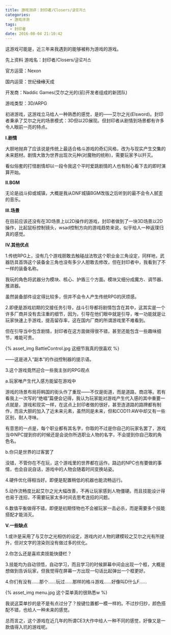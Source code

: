 ```yaml
---
title: 游戏测评：封印者/Closers/글로저스
categories:
  - 游戏评测
tags:
  - 封印者
date: 2016-08-04 21:10:42
---
```


这游戏可能是，近三年来我遇到的能够被称为游戏的游戏。

先上资料 游戏名：封印者/Closers/글로저스

官方运营：Nexon

国内运营：世纪~~佳缘~~天成

开发商：Naddic Games(艾尔之光的(前)开发者组成的新团队)

游戏类型：3D/ARPG

初进游戏，这游戏立马给人一种熟悉的感觉，是的——艾尔之光(Elsword)。封印者秉承了艾尔之光的场景模式：3D但以2D展现。但封印者从剧情到场景都有许多令人眼前一亮的特点。

**I.剧情**

大胆地抛弃了应该说是传统上最适合格斗游戏的奇幻风格，改为与现实产生交集的未来题材。剧情大致为世界出现次元种(对魔物的统称)，需要玩家予以歼灭。

看似俗套的打怪剧情却以一段令我这个平时爱跳剧情的人也有耐心看下去的即时演算开始。

**II.BGM**

无论是战斗抑或城镇，大概是我从DNF城镇BGM改版之后听到的最不会令人腻歪的音乐。

**III.场景**

在目前应该还没有在3D场景上以2D操作的游戏，封印者做到了一块3D场景以2D操作，比起鼠标控制镜头，wsad控制方向的游戏趋势来说，似乎给人一种返璞归真的感觉。

**IV.其他优点**

1.传统RPG上，没有几个游戏胆敢去触碰战法牧这个职业金三角设定，同样地，武器防具首饰这个装备金三角也没有多少人胆敢去修改，但在封印者中，我看到了不一样的装备名称。

我玩的角色将武器分为模块、核心、护盾三个方面。模块又细分成魔方、调节器、推进器。

虽然装备部件设定得比较多，但并不会令人产生传统RPG的厌烦感。

2.即便是游戏初期的交接任务引导，战斗引导都将剧情包含在其中，这其实是一个许多厂商并没有去注重的细节，因为，引导在他们眼中就是引导，唯一功能就是让玩家快速上手游戏，提高留存率，这在国内厂商的所谓游戏里不难看到。

但在引导当中包含剧情，封印者在这方面做得很不错，甚至还能包含一些趣味细节，难能可贵。

{% asset_img BattleControl.jpg 这细节我真的很喜欢 %}

——这是进入“副本”的作战控制器的提示语。

3.这个游戏竟然迎合一些我主张的RPG观点

a.玩家唯产生代入感方能留在游戏中

游戏的场景布局将韩国的街头作了重现——不仅是街道，而是道路，商店等。若有看我上一次写的“绝唱”篇便会记得，我认为玩家能对游戏产生代入感的其中重要一点就是，游戏和现实一样，在这点上封印者做的很好，甚至连道路的路牌都有制作，而且大胆的加入了近未来元素，虽然同是未来，但和COD11:AW中却又有一些区别，耐人寻味。

有意思的一点是，每个职业都有其名字，你取的不过是你自己的玩家名罢了，游戏当中NPC提到你的时候还是会说你所选职业人物的名字，不会提到你自己取的角色名。

b.你只是世界的过客罢了

没错，不管你在不在玩，这个游戏里的世界都在运作。路边的NPC也有要做的事情，也会自说自话，游戏中的人物会随着时间变换站姿。

4.硬件优化得相当好。即便是配置稍低的机器也能流畅运行。

5.动作流畅度比起艾尔之光大幅改善，不再让玩家感到人物僵硬。而且技能设计得也易于连招，不需要玩家太多时间去思考连招的问题。

6.数值平衡做得不错，即便是初期怪物也不会被玩家一击必杀，而是需要多个技能搭配才能消灭。

**V.一些缺点**

1.或许是采用了与艾尔之光相仿的设定，游戏内对人物的建模较之艾尔之光有所提升，但对文字的渲染则没有做过多的优化。

2.你怎么还是喜欢卖技能快捷栏？

3.技能均为自动领悟，自动学习，而且学习的时候屏幕中间会出现一个框，大概是想做到告诉玩家，但我觉得在屏幕一方出现一句话比起弹出一个框更好。

4.你们有没有……那个……玩过……那样的格斗游戏……好像叫D什么F……

{% asset_img menu.jpg 这个菜单真的很熟悉w %}

我说这菜单抄的是不是有点过分了？按键位置都一模一样的。不过抄归抄，颜色搭配不错，也给人一种未来的感觉。

总而言之，这个游戏在近几年的所谓CE3大作中给人一种不同的感觉，好像又是一款值得入坑的游戏呢。
